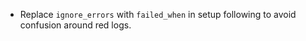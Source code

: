 - Replace `ignore_errors` with `failed_when` in setup following to avoid
  confusion around red logs.
